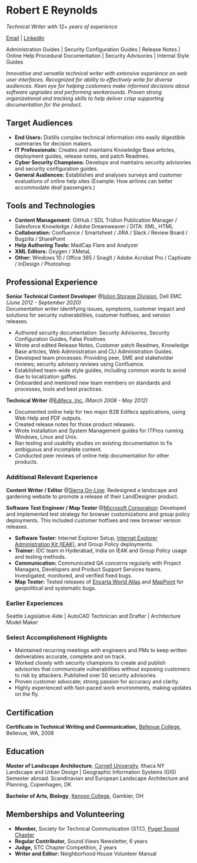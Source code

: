 # Robert E Reynolds

_Technical Writer with 12+ years of experience_

[Email](mailto:heyroberto@gmail.com) | [LinkedIn](https://linkedin.com/in/reynoldsrobert) 

Administration Guides | Security Configuration Guides | Release Notes | Online Help
Procedural Documentation | Security Advisories | Internal Style Guides

_Innovative and versatile technical writer with extensive experience on web user interfaces. Recognized for ability to effectively write for diverse audiences. Keen eye for helping customers make informed decisions about software upgrades and performing workarounds. Proven strong organizational and tracking skills to help deliver crisp supporting documentation for the product._

## Target Audiences
- **End Users:** Distills complex technical information into easily digestible summaries for decision makers.
- **IT Professionals:** Creates and maintains Knowledge Base articles, deployment guides, release notes, and patch Readmes.
- **Cyber Security Champions:** Develops and maintains security advisories and security configuration guides.
- **General Audiences:** Establishes and analyses surveys and customer evaluations of online help sites (Example: How airlines can better accommodate deaf passengers.)

## Tools and Technologies
- **Content Management:** GitHub / SDL Tridion Publication Manager / Salesforce Knowledge / Adobe Dreamweaver / DITA: XML, HTML
- **Collaboration:** Confluence / Smartsheet / JIRA / Slack / Review Board / Bugzilla / SharePoint
- **Help Authoring Tools:** MadCap Flare and Analyzer
- **XML Editors:** Oxygen / XMetaL
- **Other:** Windows 10 / Office 365 / SnagIt / Adobe Acrobat Pro / Captivate / InDesign / Photoshop

## Professional Experience
**Senior Technical Content Developer**  @[Isilon Storage Division](https://www.delltechnologies.com/en-us/storage/isilon/onefs-operating-system.htm), Dell EMC _(June 2012 - September 2020)_<br>
Documentation writer identifying issues, symptoms, customer impact and solutions for security vulnerabilities, customer hotfixes, and version releases. 
- Authored security documentation: Security Advisories, Security Configuration Guides, False Positives
- Wrote and edited Release Notes, Customer patch Readmes, Knowledge Base articles, Web Administration and CLI Administration Guides.
- Developed team processes: Providing peer, SME and stakeholder reviews; security advisory reviews using Confluence. 
- Established team-wide style guides, including common words to avoid due to localization gaffes.
- Onboarded and mentored new team members on standards and processes, tools and best practices.


**Technical Writer** @[Edifecs, Inc.](https://www.edifecs.com/) _(March 2008 - May 2012)_
- Documented online help for two major B2B Edifecs applications, using Web Help and PDF outputs.
- Created release notes for those product releases. 
- Wrote Installation and System Management guides for ITPros running Windows, Linux and Unix.
- Ran testing and usability studies on existing documentation to fix ambiguous and incomplete content.
- Conducted peer reviews of online help documentation for other products.

### Additional Relevant Experience
**Content Writer / Editor** @[Sierra On-Line](https://en.wikipedia.org/wiki/Sierra_Entertainment): Redesigned a landscape and gardening website to promote a release of their LandDesigner product. 

**Software Test Engineer / Map Tester** @[Microsoft Corporation](https://www.microsoft.com): 
Developed and implemented test strategy for browser customizations and group policy deployments.  This included customer hotfixes and new browser version releases.
  - **Software Tester:** Internet Explorer Setup, [Internet Explorer Administration Kit (IEAK)](https://en.wikipedia.org/wiki/Internet_Explorer_Administration_Kit), and Group Policy deployments.
  - **Trainer:** IDC team in Hyderabad, India on IEAK and Group Policy usage and testing methods.
  - **Communication:** Communicated QA concerns regularly with Project Managers, Developers and Product Support Services teams. Investigated, monitored, and verified fixed bugs.
- **Map Tester:** Tested releases of [Encarta World Atlas](https://en.wikipedia.org/wiki/Encarta) and [MapPoint](https://en.wikipedia.org/wiki/Microsoft_MapPoint) for geopolitical and systematic bugs.

### Earlier Experiences
Seattle Legislative Aide | AutoCAD Technician and Drafter | Architecture Model Maker

### Select Accomplishment Highlights

- Maintained recurring meetings with engineers and PMs to keep written deliverables accurate, complete and on track. 
- Worked closely with security champions to create and publish advisories that communicate vulnerabilities without exposing customers to risk by attackers. Published over 50 security advisories. 
- Proven customer advocate; strong passion for accuracy and clarity. 
- Highly experienced with fast-paced work environments, making updates on the fly.

## Certification

**Certificate in Technical Writing and Communication,**  [Bellevue College](https://www.bellevuecollege.edu/ce/certificate-programs/), Bellevue, WA, 2008

## Education

**Master of Landscape Architecture**, 
[Cornell University](https://landscape.cals.cornell.edu/graduate/mla-3-year/), Ithaca NY\
Landscape and Urban Design | Geographic Information Systems (GIS)\
Semester abroad: Scandinavian and European Landscape Architecture and Planning, Copenhagen, DK

**Bachelor of Arts, Biology**,
[Kenyon College](https://www.kenyon.edu/), Gambier, OH

## Memberships and Volunteering

- **Member,** Society for Technical Communication (STC), [Puget Sound Chapter](https://www.stc-psc.org/)
- **Regular Contributor,** Sound.Views Newsletter, 6 years 
- **Judge,** STC Chapter Competition, 2 years
- **Writer and Editor:** Neighborhood House Volunteer Manual
